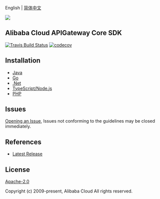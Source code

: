 English | [简体中文](README-CN.md)

![](https://aliyunsdk-pages.alicdn.com/icons/AlibabaCloud.svg)

## Alibaba Cloud APIGateway Core SDK

[![Travis Build Status](https://travis-ci.org/aliyun/alibabacloud-apigateway-core-sdk.svg?branch=master)](https://travis-ci.org/aliyun/alibabacloud-apigateway-core-sdk)
[![codecov](https://codecov.io/gh/aliyun/alibabacloud-apigateway-core-sdk/branch/master/graph/badge.svg)](https://codecov.io/gh/aliyun/alibabacloud-apigateway-core-sdk)

## Installation

- [Java](./java/README.md)
- [Go](./golang/README.md)
- [.Net](./csharp/README.md)
- [TypeScript/Node.js](./ts/README.md)
- [PHP](./php/README.md)

## Issues

[Opening an Issue](https://github.com/aliyun/alibabacloud-apigateway-core-sdk/issues/new), Issues not conforming to the guidelines may be closed immediately.

## References

- [Latest Release](https://github.com/aliyun/alibabacloud-apigateway-core-sdk)

## License

[Apache-2.0](http://www.apache.org/licenses/LICENSE-2.0)

Copyright (c) 2009-present, Alibaba Cloud All rights reserved.
